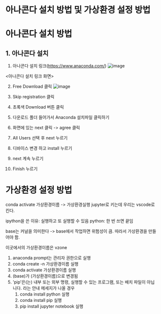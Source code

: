 아나콘다 설치 방법 및 가상환경 설정 방법
============
# 아나콘다 설치 방법

## 1. 아나콘다 설치
1. 아나콘다 설치 링크(https://www.anaconda.com/)
![image](https://github.com/user-attachments/assets/d461889b-b8fd-4929-83d5-5d2f8d70d204)

<아나콘다 설치 링크 화면>

2. Free Download 클릭
   ![image](https://github.com/user-attachments/assets/82aa3d29-8371-4704-bd98-6e5d2ae892c3)

3. Skip registration 클릭

4. 초록색 Download 버튼 클릭

5. 다운로드 폴더 들어가서 Anaconda 설치파일 클릭하기

6. 화면에 있는 next 클릭 -> agree 클릭

7. All Users 선택 후 next 누르기

8. 디바이스 변경 하고 install 누르기

9. next 계속 누르기

10. Finish 누르기

# 가상환경 설정 방법
conda activate 가상환경이름 -> 가상환경실행 
jupyter로 키는데 우리는 vscode로 킨다.

ipython을 쓴 이유: 실행하고 또 실행할 수 있음 
python: 한 번 쓰면 끝임

base는 커널을 의미한다 -> base에서 작업하면 위험성이 큼. 따라서 가상환경을 만들어야 함.

이곳에서의 가상환경이름은 vzone

1. anaconda prompt는 관리자 권한으로 실행
2. conda create -n 가상환경이름 실행
3. conda activate 가상환경이름 실행
4. (base)가 (가상환경이름)으로 변경됨
5. 'pip'은(는) 내부 또는 외부 명령, 실행할 수 있는 프로그램, 또는 배치 파일이 아닙니다. 라는 안내 메세지가 나올 경우
   1) conda install python 실행
   2) conda install pip 실행
   3) pip install jupyter notebook 실행
